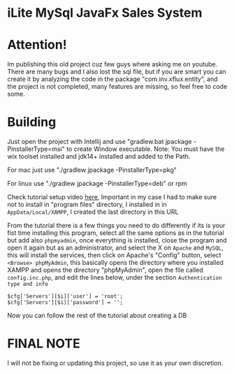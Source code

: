 # iLite MySql JavaFx Sales System
# Attention!
Im publishing this old project cuz few guys where asking me on youtube. There are many bugs and  I also lost the sql file, but if you are smart you can create it by 
analyzing the code in the package "com.inv.xflux.entity", and the project is not completed, many features are missing, so feel free to code some.

# Building
Just open the project with Intellij and use "gradlew.bat jpackage -PinstallerType=msi" to create Window executable.
Note: You must have the wix toolset installed and jdk14+ installed and added to the Path.

For mac just use "./gradlew jpackage -PinstallerType=pkg"

For linux use "./gradlew jpackage -PinstallerType=deb" or rpm

Check tutorial setup video [here](https://www.youtube.com/watch?v=nmzt0OBAKuw), Important in my case I had to make sure 
not to install in "program files" directory, I installed in in `AppData/Local/XAMPP`, I created the last directory in this URL 

From the tutorial there is a few things you need to do differently if its is your fist time installing this program, 
select all the same options as in the tutorial but add also `phpmyadmin`, once everything is installed, close the program 
and open it again but as an administrator, and select the X on `Apache` and `MySQL`, this will install the services, then 
click on Apache's "Config" button, select `<Browse> phpMyAdmin`, this basically opens the directory where you installed 
XAMPP and opens the directory "phpMyAdmin", open the file called `config.inc.php`, and edit the lines below, under the section
`Authentication type and info`
```
$cfg['Servers'][$i]['user'] = 'root';
$cfg['Servers'][$i]['password'] = '';
```

Now you can follow the rest of the tutorial about creating a DB
# FINAL NOTE
I will not be fixing or updating this project, so use it as your own discretion.

